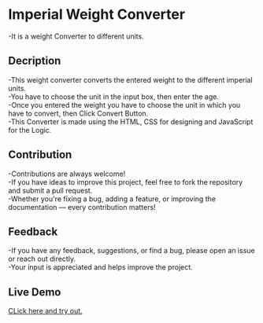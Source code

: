 # Imperial Weight Converter
-It is a weight Converter to different units.

## Decription
-This weight converter converts the entered weight to the different imperial units.
<br>
-You have to choose the unit in the input box, then enter the age.
<br>
-Once you entered the weight you have to choose the unit in which you have to convert, then Click Convert Button.
<br>
-This Converter is made using the HTML, CSS for designing and JavaScript for the Logic.

## Contribution
-Contributions are always welcome!
<br>
-If you have ideas to improve this project, feel free to fork the repository and submit a pull request.
<br>
-Whether you're fixing a bug, adding a feature, or improving the documentation — every contribution matters!

## Feedback
-If you have any feedback, suggestions, or find a bug, please open an issue or reach out directly.
<br>
-Your input is appreciated and helps improve the project.

## Live Demo
[CLick here and try out.](https://jineshkhalas.github.io/Imperial-Weight-Converter/)
